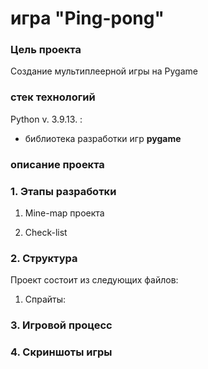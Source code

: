 # игра "Ping-pong"

### Цель проекта
Создание мультиплеерной игры на Pygame

### стек технологий
Python v. 3.9.13. :
 - библиотека разработки игр  **pygame**

### описание проекта
### 1. Этапы разработки

 1. Mine-map проекта
 
 2. Check-list

### 2. Структура
Проект состоит из следующих файлов:
 1. Спрайты:
 




### 3. Игровой процесс


### 4. Скриншоты игры
